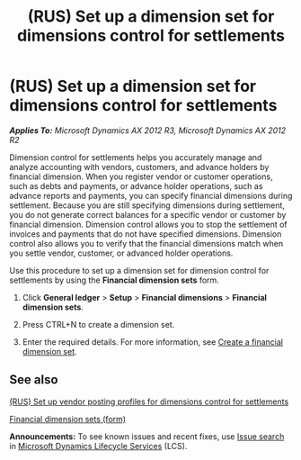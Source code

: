 ﻿---
title: (RUS) Set up a dimension set for dimensions control for settlements
TOCTitle: (RUS) Set up a dimension set for dimensions control for settlements
ms:assetid: 669e7bc8-d69e-4ab2-93be-50f73ffe45c4
ms:mtpsurl: https://technet.microsoft.com/en-us/library/JJ665461(v=AX.60)
ms:contentKeyID: 49387548
ms.date: 04/18/2014
mtps_version: v=AX.60
f1_keywords:
- Set up
- (RUS)
- dimensions control for settlements
- dimension set
---

# (RUS) Set up a dimension set for dimensions control for settlements 


_**Applies To:** Microsoft Dynamics AX 2012 R3, Microsoft Dynamics AX 2012 R2_

Dimension control for settlements helps you accurately manage and analyze accounting with vendors, customers, and advance holders by financial dimension. When you register vendor or customer operations, such as debts and payments, or advance holder operations, such as advance reports and payments, you can specify financial dimensions during settlement. Because you are still specifying dimensions during settlement, you do not generate correct balances for a specific vendor or customer by financial dimension. Dimension control allows you to stop the settlement of invoices and payments that do not have specified dimensions. Dimension control also allows you to verify that the financial dimensions match when you settle vendor, customer, or advanced holder operations.

Use this procedure to set up a dimension set for dimension control for settlements by using the **Financial dimension sets** form.

1.  Click **General ledger** \> **Setup** \> **Financial dimensions** \> **Financial dimension sets**.

2.  Press CTRL+N to create a dimension set.

3.  Enter the required details. For more information, see [Create a financial dimension set](create-a-financial-dimension-set.md).

## See also

[(RUS) Set up vendor posting profiles for dimensions control for settlements](rus-set-up-vendor-posting-profiles-for-dimensions-control-for-settlements.md)

[Financial dimension sets (form)](https://technet.microsoft.com/en-us/library/aa597282\(v=ax.60\))

  
**Announcements:** To see known issues and recent fixes, use [Issue search](http://go.microsoft.com/fwlink/?linkid=389258) in [Microsoft Dynamics Lifecycle Services](http://go.microsoft.com/fwlink/?linkid=306505) (LCS).

